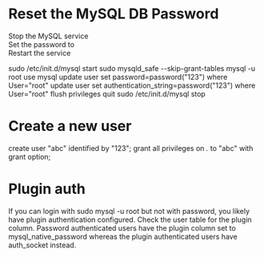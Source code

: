 # Reset the MySQL DB Password

Stop the MySQL service  
Set the password to   
Restart the service  

  sudo /etc/init.d/mysql start
  sudo mysqld_safe --skip-grant-tables
  mysql -u root
  use mysql
  update user set password=password("123") where User="root"
  update user set authentication_string=password("123") where User="root"
  flush privileges
  quit
  sudo /etc/init.d/mysql stop

# Create a new user

  create user "abc" identified by "123";
  grant all privileges on *.* to "abc" with grant option;
  
# Plugin auth

If you can login with sudo mysql -u root but not with password, you likely have plugin authentication configured. Check the user table for the plugin column. Password authenticated users have the plugin column set to mysql_native_password whereas the plugin authenticated users have auth_socket instead.

